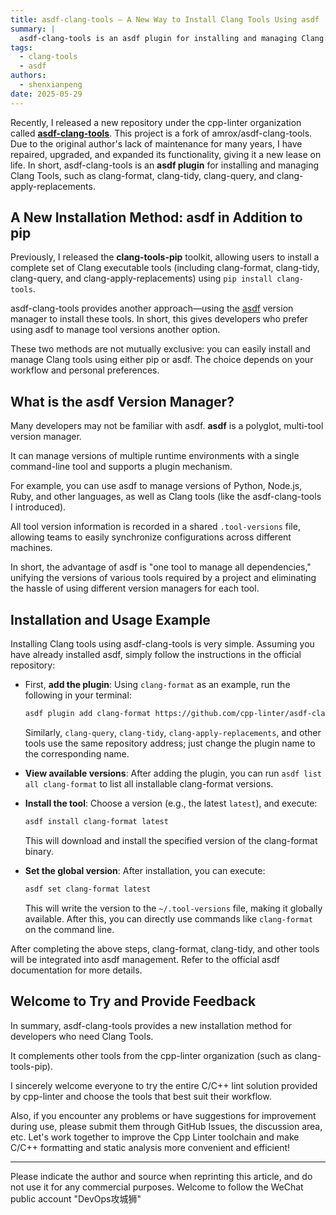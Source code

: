 ```yaml
---
title: asdf-clang-tools — A New Way to Install Clang Tools Using asdf
summary: |
  asdf-clang-tools is an asdf plugin for installing and managing Clang Tools, such as clang-format, clang-tidy, clang-query, and clang-apply-replacements.
tags:
  - clang-tools
  - asdf
authors:
  - shenxianpeng
date: 2025-05-29
---
```


Recently, I released a new repository under the cpp-linter organization called **[asdf-clang-tools](https://github.com/cpp-linter/asdf-clang-tools)**. This project is a fork of amrox/asdf-clang-tools.  Due to the original author's lack of maintenance for many years, I have repaired, upgraded, and expanded its functionality, giving it a new lease on life. In short, asdf-clang-tools is an **asdf plugin** for installing and managing Clang Tools, such as clang-format, clang-tidy, clang-query, and clang-apply-replacements.

## A New Installation Method: asdf in Addition to pip

Previously, I released the **clang-tools-pip** toolkit, allowing users to install a complete set of Clang executable tools (including clang-format, clang-tidy, clang-query, and clang-apply-replacements) using `pip install clang-tools`.

asdf-clang-tools provides another approach—using the [asdf](https://asdf-vm.com) version manager to install these tools.  In short, this gives developers who prefer using asdf to manage tool versions another option.

These two methods are not mutually exclusive: you can easily install and manage Clang tools using either pip or asdf. The choice depends on your workflow and personal preferences.

## What is the asdf Version Manager?

Many developers may not be familiar with asdf. **asdf** is a polyglot, multi-tool version manager.

It can manage versions of multiple runtime environments with a single command-line tool and supports a plugin mechanism.

For example, you can use asdf to manage versions of Python, Node.js, Ruby, and other languages, as well as Clang tools (like the asdf-clang-tools I introduced).

All tool version information is recorded in a shared `.tool-versions` file, allowing teams to easily synchronize configurations across different machines.

In short, the advantage of asdf is "one tool to manage all dependencies," unifying the versions of various tools required by a project and eliminating the hassle of using different version managers for each tool.

## Installation and Usage Example

Installing Clang tools using asdf-clang-tools is very simple. Assuming you have already installed asdf, simply follow the instructions in the official repository:

* First, **add the plugin**: Using `clang-format` as an example, run the following in your terminal:

  ```bash
  asdf plugin add clang-format https://github.com/cpp-linter/asdf-clang-tools.git
  ```

  Similarly, `clang-query`, `clang-tidy`, `clang-apply-replacements`, and other tools use the same repository address; just change the plugin name to the corresponding name.

* **View available versions**: After adding the plugin, you can run `asdf list all clang-format` to list all installable clang-format versions.

* **Install the tool**: Choose a version (e.g., the latest `latest`), and execute:

  ```bash
  asdf install clang-format latest
  ```

  This will download and install the specified version of the clang-format binary.

* **Set the global version**: After installation, you can execute:

  ```bash
  asdf set clang-format latest
  ```

  This will write the version to the `~/.tool-versions` file, making it globally available.  After this, you can directly use commands like `clang-format` on the command line.

After completing the above steps, clang-format, clang-tidy, and other tools will be integrated into asdf management.  Refer to the official asdf documentation for more details.

## Welcome to Try and Provide Feedback

In summary, asdf-clang-tools provides a new installation method for developers who need Clang Tools.

It complements other tools from the cpp-linter organization (such as clang-tools-pip).

I sincerely welcome everyone to try the entire C/C++ lint solution provided by cpp-linter and choose the tools that best suit their workflow.

Also, if you encounter any problems or have suggestions for improvement during use, please submit them through GitHub Issues, the discussion area, etc. Let's work together to improve the Cpp Linter toolchain and make C/C++ formatting and static analysis more convenient and efficient!

---

Please indicate the author and source when reprinting this article, and do not use it for any commercial purposes.  Welcome to follow the WeChat public account "DevOps攻城狮"

